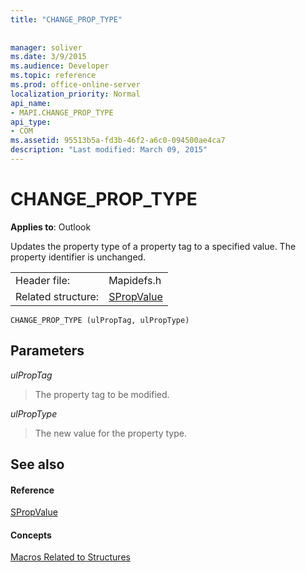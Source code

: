 ```yaml
---
title: "CHANGE_PROP_TYPE"
 
 
manager: soliver
ms.date: 3/9/2015
ms.audience: Developer
ms.topic: reference
ms.prod: office-online-server
localization_priority: Normal
api_name:
- MAPI.CHANGE_PROP_TYPE
api_type:
- COM
ms.assetid: 95513b5a-fd3b-46f2-a6c0-094500ae4ca7
description: "Last modified: March 09, 2015"
---
```


# CHANGE_PROP_TYPE

  
  
**Applies to**: Outlook 
  
Updates the property type of a property tag to a specified value. The property identifier is unchanged. 
  
|||
|:-----|:-----|
|Header file:  <br/> |Mapidefs.h  <br/> |
|Related structure:  <br/> |[SPropValue](spropvalue.md) <br/> |
   
```
CHANGE_PROP_TYPE (ulPropTag, ulPropType)
```

## Parameters

 _ulPropTag_
  
> The property tag to be modified.
    
 _ulPropType_
  
> The new value for the property type.
    
## See also

#### Reference

[SPropValue](spropvalue.md)
#### Concepts

[Macros Related to Structures](macros-related-to-structures.md)

